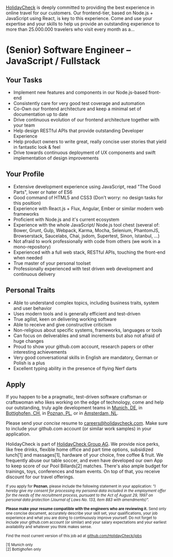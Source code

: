 [HolidayCheck](http://www.holidaycheck.de/) is deeply committed to providing the best experience in online travel for our customers. Our frontend-tier, based on Node.js + JavaScript using React, is key to this experience. Come and use your expertise and your skills to help us provide an outstanding experience to more than 25.000.000 travelers who visit every month as a...

# (Senior) Software Engineer – JavaScript / Fullstack

## Your Tasks
- Implement new features and components in our Node.js-based front-end
- Consistently care for very good test coverage and automation
- Co-Own our frontend architecture and keep a minimal set of documentation up to date
- Drive continuous evolution of our frontend architecture together with your team
- Help design RESTful APIs that provide outstanding Developer Experience
- Help product owners to write great, really concise user stories that yield in fantastic look & feel
- Drive towards continuous deployment of UX components and swift implementation of design improvements

## Your Profile
- Extensive development experience using JavaScript, read "The Good Parts", lover or hater of ES6
- Good command of HTML5 and CSS3 (Don't worry: no design tasks for this position)
- Experience with React.js + Flux, Angular, Ember or similar modern web frameworks
- Proficient with Node.js and it's current ecosystem
- Experience with the whole JavaScript/ Node.js tool chest (several of: Bower, Grunt, Gulp, Webpack, Karma, Mocha, Selenium, PhantomJS, Browserstack, Saucelabs, Chai, jsdom, Supertest, Sinon, Istanbul, ...)
- Not afraid to work professionally with code from others (we work in a mono-repository)
- Experienced with a full web stack, RESTful APIs, touching the front-end when needed
- True master of your personal toolset
- Professionally experienced with test driven web development and continuous delivery

## Personal Traits
- Able to understand complex topics, including business traits, system and user behavior
- Uses modern tools and is generally efficient and test-driven
- True agilist, keen on delivering working software
- Able to receive and give constructive criticism
- Non-religious about specific systems, frameworks, languages or tools
- Can focus on deliverables and small increments but also not afraid of huge changes
- Proud to show your github.com account, research papers or other interesting achievements
- Very good conversational skills in English are mandatory, German or Polish is a plus
- Excellent typing ability in the presence of flying Nerf darts

## Apply

If you happen to be a pragmatic, test-driven software craftsman or craftswoman who likes working on the edge of technology, come and help our outstanding, truly agile development teams in [Munich, DE](https://goo.gl/maps/2KKGh), in [Bottighofen, CH](https://goo.gl/maps/X7bZ3), in [Poznan, PL](https://goo.gl/maps/AiHKJ), or in [Amsterdam, NL](https://goo.gl/maps/AJHpM3yYUzL2).

Please send your *concise* resume to [careers@holidaycheck.com](mailto:careers@holidaycheck.com). Make sure to include your github.com account (or similar work samples) in your application.

HolidayCheck is part of [HolidayCheck Group AG](https://www.holidaycheckgroup.com/). We provide nice perks, like free drinks, flexible home office and part time options, subsidized lunch[1] and massages[1], hardware of your choice, free coffee & fruit. We frequently abuse our table soccer, and even have developed our own App to keep score of our Pool Billards[2] matches. There's also ample budget for trainings, toys, conferences and team events. On top of that, you receive discount for our travel offerings.

<sub>If you apply for **Poznan**, please include the following statement in your application: *"I hereby give my consent for processing my personal data included in the employment offer for the needs of the recruitment process, pursuant to the Act of August 29, 1997 on personal data protection (Journal of Laws No. 133, item 883 with amendments)".*</sub>


<sub>**Please make your resume compatible with the engineers who are reviewing it.** Send only one concise document, accurately describe your skill set, your qualifications, your job experience and what you are doing to continuously improve yourself. Do not forget to include your github.com account (or similar) and your salary expectations and your earliest availability and whatever you think makes sense.</sub>


<sub>Find the most current version of this job ad at [github.com/HolidayCheck/jobs](github.com/HolidayCheck/jobs)</sub>

<sub>
[1] Munich only<br/>
[2] Bottighofen only
</sub>
